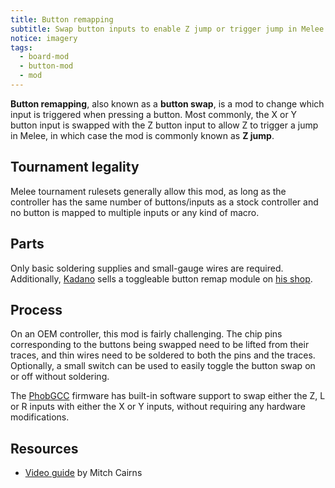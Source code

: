 ```yaml
---
title: Button remapping
subtitle: Swap button inputs to enable Z jump or trigger jump in Melee.
notice: imagery
tags:
  - board-mod
  - button-mod
  - mod
---
```


**Button remapping**, also known as a **button swap**, is a mod to change which input is triggered when pressing a button. Most commonly, the X or Y button input is swapped with the Z button input to allow Z to trigger a jump in Melee, in which case the mod is commonly known as **Z jump**.

## Tournament legality

Melee tournament rulesets generally allow this mod, as long as the controller has the same number of buttons/inputs as a stock controller and no button is mapped to multiple inputs or any kind of macro.

## Parts

Only basic soldering supplies and small-gauge wires are required. Additionally, [Kadano](https://dol-003.info/modders/kadano) sells a toggleable button remap module on [his shop](https://kadano.biz).

## Process

On an OEM controller, this mod is fairly challenging. The chip pins corresponding to the buttons being swapped need to be lifted from their traces, and thin wires need to be soldered to both the pins and the traces. Optionally, a small switch can be used to easily toggle the button swap on or off without soldering.

The [PhobGCC](/motherboard#phobgcc) firmware has built-in software support to swap either the Z, L or R inputs with either the X or Y inputs, without requiring any hardware modifications.

## Resources

- [Video guide](https://www.youtube.com/watch?v=pXkwwkJsQvo) by Mitch Cairns
